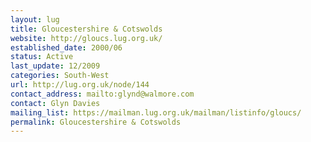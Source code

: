 ```yaml
---
layout: lug
title: Gloucestershire & Cotswolds
website: http://gloucs.lug.org.uk/
established_date: 2000/06
status: Active
last_update: 12/2009
categories: South-West
url: http://lug.org.uk/node/144
contact_address: mailto:glynd@walmore.com
contact: Glyn Davies
mailing_list: https://mailman.lug.org.uk/mailman/listinfo/gloucs/
permalink: Gloucestershire & Cotswolds
---
```

